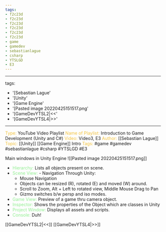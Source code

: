 ```yaml
---
tags:
- f2c23d
- f2c23d
- f2c23d
- f2c23d
- f2c23d
- f2c23d
- game
- gamedev
- sebastianlague
- csharp
- YTSLGD
- E3
---
```


---
tags:
- '[Sebastian Lague'
- '[Unity'
- '[Game Engine'
- '[Pasted image 20220425151517.png'
- '[GameDevYTSL2|<<'
- '[GameDevYTSL4|>>'
---

<span style="color: #f2c23d;">Type:</span> YouTube Video Playlist
<span style="color: #f2c23d;">Name of Playlist:</span> Introduction to Game Development (Unity and C#)
<span style="color: #f2c23d;">Video: </span>Video3, E3
<span style="color: #f2c23d;">Author: 
</span> [[Sebastian Lague]]
<span style="color: #f2c23d;">Topic: </span> [[Unity]] [[Game Engine]] Intro
<span style="color: #f2c23d;">Tags:</span> #game  #gamedev  #sebastianlague  #csharp  #YTSLGD  #E3

Main windows in Unity Engine
![[Pasted image 20220425151517.png]]

- <span style="color:lightgreen;">Hierarchy:</span> Lists all objects present on scene.
- <span style="color:lightgreen;">Scene View:</span> - Navigation Through Unity:
	- Mouse Navigation
	- Objects can be resized (R), rotated (E) and moved (W) around.
	- Scroll to Zoom, Alt + Left to rotated view, Middle Mouse Drag to Pan
	- Gizmo switches b/w persp and iso modes.
- <span style="color:lightgreen;">Game View:</span> Preview of a game thru camera object.
- <span style="color:lightgreen;">Inspector:</span> Shows the properties of the Object which are classes in Unity
- <span style="color:lightgreen;">Project Window:</span> Displays all assets and scripts.
- <span style="color:lightgreen;">Console:</span> Duh!

[[GameDevYTSL2|<<]] [[GameDevYTSL4|>>]] 